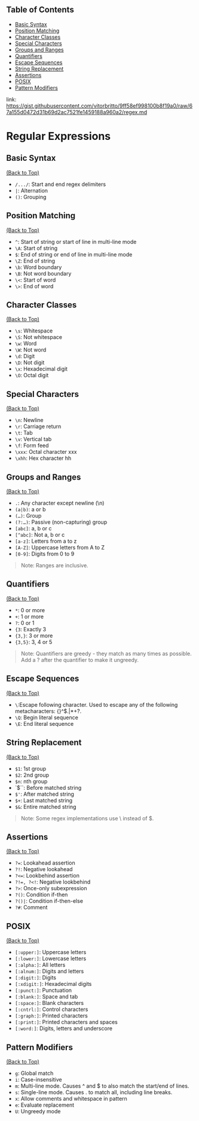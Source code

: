 ## Table of Contents
* [Basic Syntax](#basic-syntax)
* [Position Matching](#position-matching)
* [Character Classes](#character-classes)
* [Special Characters](#special-characters)
* [Groups and Ranges](#groups-and-ranges)
* [Quantifiers](#quantifiers)
* [Escape Sequences](#escape-sequences)
* [String Replacement](#string-replacement)
* [Assertions](#assertions)
* [POSIX](#posix)
* [Pattern Modifiers](#pattern-modifiers)

link: https://gist.githubusercontent.com/vitorbritto/9ff58ef998100b8f19a0/raw/67a155d0472d31b69d2ac7521fe1459188a960a2/regex.md

# Regular Expressions

## Basic Syntax
[(Back to Top)](#table-of-contents)

- `/.../`: Start and end regex delimiters
- `|`: Alternation
- `()`: Grouping


## Position Matching
[(Back to Top)](#table-of-contents)

- `^`: Start of string or start of line in multi-line mode
- `\A`: Start of string
- `$`: End of string or end of line in multi-line mode
- `\Z`: End of string
- `\b`: Word boundary
- `\B`: Not word boundary
- `\<`: Start of word
- `\>`: End of word


## Character Classes
[(Back to Top)](#table-of-contents)

- `\s`: Whitespace
- `\S`: Not whitespace
- `\w`: Word
- `\W`: Not word
- `\d`: Digit
- `\D`: Not digit
- `\x`: Hexade­cimal digit
- `\O`: Octal digit


## Special Characters
[(Back to Top)](#table-of-contents)

- `\n`: Newline
- `\r`: Carriage return
- `\t`: Tab
- `\v`: Vertical tab
- `\f`: Form feed
- `\xxx`: Octal character xxx
- `\xhh`: Hex character hh


## Groups and Ranges
[(Back to Top)](#table-of-contents)

- `.`: Any character except newline (\n)
- `(a|b)`: a or b
- `(…)`: Group
- `(?:…)`: Passive (non-c­apt­uring) group
- `[abc]`: a, b or c
- `[^abc]`: Not a, b or c
- `[a-z]`: Letters from a to z
- `[A-Z]`: Uppercase letters from A to Z
- `[0-9]`: Digits from 0 to 9

> Note: Ranges are inclusive.


## Quantifiers
[(Back to Top)](#table-of-contents)

- `*`: 0 or more
- `+`: 1 or more
- `?`: 0 or 1
- `{3`: Exactly 3
- `{3,}`: 3 or more
- `{3,5}`: 3, 4 or 5

> Note: Quantifiers are greedy - they match as many times as possible. Add a ? after the quantifier to make it ungreedy.


## Escape Sequences
[(Back to Top)](#table-of-contents)

- `\`:Escape following character. Used to escape any of the following metacharacters: {}[]()^$.|*+?\.
- `\Q`: Begin literal sequence
- `\E`: End literal sequence


## String Replacement
[(Back to Top)](#table-of-contents)

- `$1`: 1st group
- `$2`: 2nd group
- `$n`: nth group
- `$``: Before matched string
- `$'`: After matched string
- `$+`: Last matched string
- `$&`: Entire matched string

> Note: Some regex implem­ent­ations use \ instead of $.


## Assertions
[(Back to Top)](#table-of-contents)

- `?=`: Lookahead assertion
- `?!`: Negative lookahead
- `?<=`: Lookbehind assertion
- ``?!=, ?<!``: Negative lookbehind
- `?>`: Once-only subexp­ression
- `?()`: Condition if-then
- `?()|`: Condition if-then-else
- `?#`: Comment


## POSIX
[(Back to Top)](#table-of-contents)

- `[:upper:]`: Uppercase letters
- `[:lower:]`: Lowercase letters
- `[:alpha:]`: All letters
- `[:alnum:]`: Digits and letters
- `[:digit:]`: Digits
- `[:xdigit:]`: Hexade­cimal digits
- `[:punct:]`: Punctu­ation
- `[:blank:]`: Space and tab
- `[:space:]`: Blank characters
- `[:cntrl:]`: Control characters
- `[:graph:]`: Printed characters
- `[:print:]`: Printed characters and spaces
- `[:word:]`: Digits, letters and underscore


## Pattern Modifiers
[(Back to Top)](#table-of-contents)

- `g`: Global match
- `i`: Case-i­nse­nsitive
- `m`: Multi-line mode. Causes ^ and $ to also match the start/end of lines.
- `s`: Single-line mode. Causes . to match all, including line breaks.
- `x`: Allow comments and whitespace in pattern
- `e`: Evaluate replac­ement
- `U`: Ungreedy mode